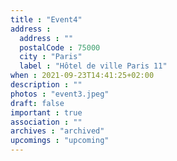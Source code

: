 ```yaml
---
title : "Event4"
address :
  address : ""
  postalCode : 75000
  city : "Paris"
  label : "Hôtel de ville Paris 11"
when : 2021-09-23T14:41:25+02:00
description : ""
photos : "event3.jpeg"
draft: false
important : true
association : ""
archives : "archived"
upcomings : "upcoming"
---
```

